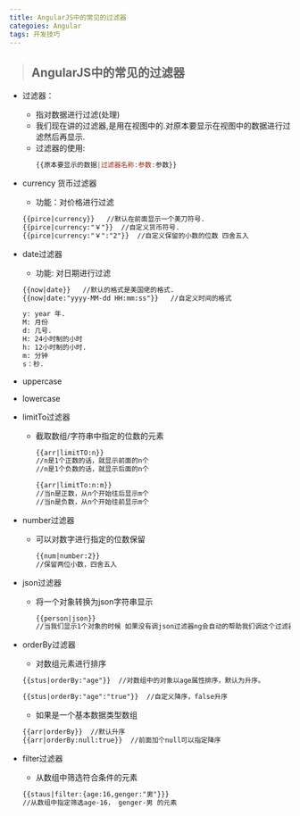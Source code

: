 ```yaml
---
title: AngularJS中的常见的过滤器
categoies: Angular
tags: 开发技巧
---
```


>## AngularJS中的常见的过滤器

+ 过滤器：
    - 指对数据进行过滤(处理)
    - 我们现在讲的过滤器,是用在视图中的.对原本要显示在视图中的数据进行过滤然后再显示.
    - 过滤器的使用:
        ```js
        {{原本要显示的数据|过滤器名称:参数:参数}}
        ```

+ currency 货币过滤器
    - 功能：对价格进行过滤
    ```html
    {{pirce|currency}}   //默认在前面显示一个美刀符号.
    {{pirce|currency:"￥"}}  //自定义货币符号.
    {{pirce|currency:"￥":"2"}}  //自定义保留的小数的位数 四舍五入
    ```

+ date过滤器
    + 功能: 对日期进行过滤
    ```html
    {{now|date}}   //默认的格式是美国佬的格式.
    {{now|date:"yyyy-MM-dd HH:mm:ss"}}   //自定义时间的格式

    y: year 年. 
    M: 月份
    d: 几号.
    H: 24小时制的小时
    h: 12小时制的小时.
    m: 分钟
    s：秒.
    ```

+ uppercase
+ lowercase

+ limitTo过滤器
    - 截取数组/字符串中指定的位数的元素
        ```html
        {{arr|limitTO:n}}
        //n是1个正数的话，就显示前面的n个
        //n是1个负数的话，就显示后面的n个

        {{arr|limitTo:n:m}}
        //当n是正数，从n个开始往后显示m个
        //当n是负数，从n个开始往前显示m个
        ```

+ number过滤器
    - 可以对数字进行指定的位数保留
        ```html
        {{num|number:2}}
        //保留两位小数，四舍五入
        ```

+ json过滤器
    - 将一个对象转换为json字符串显示
        ```html
        {{person|json}}
        //当我们显示1个对象的时候 如果没有调json过滤器ng会自动的帮助我们调这个过滤器.
        ```

+ orderBy过滤器
    - 对数组元素进行排序
    ```html
    {{stus|orderBy:"age"}}  //对数组中的对象以age属性排序，默认为升序。

    {{stus|orderBy:"age":"true"}}  //自定义降序，false升序
    ```
    - 如果是一个基本数据类型数组
    ```html
    {{arr|orderBy}}  //默认升序
    {{arr|orderBy:null:true}}  //前面加个null可以指定降序
    ```

+ filter过滤器
    - 从数组中筛选符合条件的元素
    ```html
    {{staus|filter:{age:16,genger:"男"}}}
    //从数组中指定筛选age-16， genger-男 的元素
    ```
